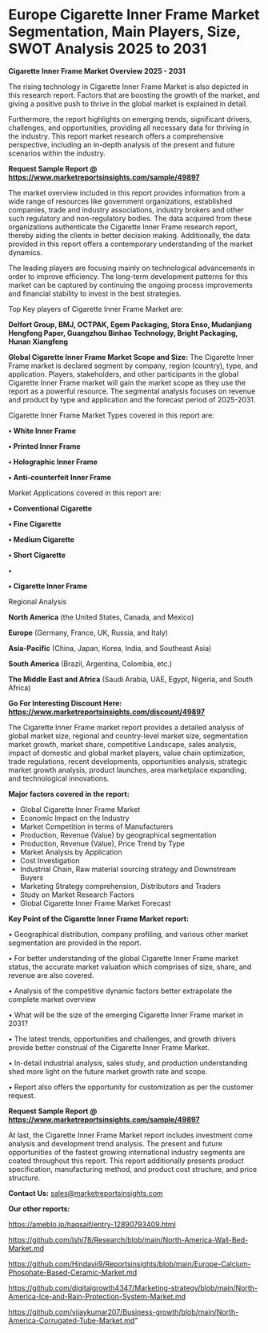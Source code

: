 # Europe Cigarette Inner Frame Market Segmentation, Main Players, Size, SWOT Analysis 2025 to 2031

<Strong> Cigarette Inner Frame Market Overview 2025 - 2031</strong>

The rising technology in Cigarette Inner Frame Market is also depicted in this research report. Factors that are boosting the growth of the market, and giving a positive push to thrive in the global market is explained in detail.

Furthermore, the report highlights on emerging trends, significant drivers, challenges, and opportunities, providing all necessary data for thriving in the industry. This report market research offers a comprehensive perspective, including an in-depth analysis of the present and future scenarios within the industry.

<strong>Request Sample Report @ <a href=https://www.marketreportsinsights.com/sample/49897>https://www.marketreportsinsights.com/sample/49897</a></strong>

The market overview included in this report provides information from a wide range of resources like government organizations, established companies, trade and industry associations, industry brokers and other such regulatory and non-regulatory bodies. The data acquired from these organizations authenticate the Cigarette Inner Frame research report, thereby aiding the clients in better decision making. Additionally, the data provided in this report offers a contemporary understanding of the market dynamics.

The leading players are focusing mainly on technological advancements in order to improve efficiency. The long-term development patterns for this market can be captured by continuing the ongoing process improvements and financial stability to invest in the best strategies.

Top Key players of Cigarette Inner Frame Market are:

<strong>Delfort Group, BMJ, OCTPAK, Egem Packaging, Stora Enso, Mudanjiang Hengfeng Paper, Guangzhou Binhao Technology, Bright Packaging, Hunan Xiangfeng</strong>

<strong><b>Global Cigarette Inner Frame Market Scope and Size:</b></strong>
The Cigarette Inner Frame market is declared segment by company, region (country), type, and application. Players, stakeholders, and other participants in the global Cigarette Inner Frame market will gain the market scope as they use the report as a powerful resource. The segmental analysis focuses on revenue and product by type and application and the forecast period of 2025-2031.

Cigarette Inner Frame Market Types covered in this report are:

<strong>•  White Inner Frame

•  Printed Inner Frame

•  Holographic Inner Frame

•  Anti-counterfeit Inner Frame</strong>

Market Applications covered in this report are:

<strong>•  Conventional Cigarette

•  Fine Cigarette

•  Medium Cigarette

•  Short Cigarette

•  

•  Cigarette Inner Frame</strong> 

Regional Analysis

<strong>North America</strong> (the United States, Canada, and Mexico)

<strong>Europe</strong> (Germany, France, UK, Russia, and Italy)

<strong>Asia-Pacific</strong> (China, Japan, Korea, India, and Southeast Asia)

<strong>South America</strong> (Brazil, Argentina, Colombia, etc.)

<strong>The Middle East and Africa</strong> (Saudi Arabia, UAE, Egypt, Nigeria, and South Africa)

<strong>Go For Interesting Discount Here: <a href=https://www.marketreportsinsights.com/discount/49897>https://www.marketreportsinsights.com/discount/49897</a></strong>

The Cigarette Inner Frame market report provides a detailed analysis of global market size, regional and country-level market size, segmentation market growth, market share, competitive Landscape, sales analysis, impact of domestic and global market players, value chain optimization, trade regulations, recent developments, opportunities analysis, strategic market growth analysis, product launches, area marketplace expanding, and technological innovations.

<strong><b>Major factors covered in the report:</b></strong>
<ul>
  <li>Global Cigarette Inner Frame Market </li>
  <li>Economic Impact on the Industry</li>
  <li>Market Competition in terms of Manufacturers</li>
  <li>Production, Revenue (Value) by geographical segmentation</li>
  <li>Production, Revenue (Value), Price Trend by Type</li>
  <li>Market Analysis by Application</li>
  <li>Cost Investigation</li>
  <li>Industrial Chain, Raw material sourcing strategy and Downstream Buyers</li>
  <li>Marketing Strategy comprehension, Distributors and Traders</li>
  <li>Study on Market Research Factors</li>
  <li>Global Cigarette Inner Frame Market Forecast</li>
</ul>

<strong><b>Key Point of the Cigarette Inner Frame Market report:</b></strong>

• Geographical distribution, company profiling, and various other market segmentation are provided in the report.

• For better understanding of the global Cigarette Inner Frame market status, the accurate market valuation which comprises of size, share, and revenue are also covered.

• Analysis of the competitive dynamic factors better extrapolate the complete market overview

• What will be the size of the emerging Cigarette Inner Frame market in 2031?

• The latest trends, opportunities and challenges, and growth drivers provide better construal of the Cigarette Inner Frame Market.

• In-detail industrial analysis, sales study, and production understanding shed more light on the future market growth rate and scope.

• Report also offers the opportunity for customization as per the customer request.

<strong>Request Sample Report @ <a href=https://www.marketreportsinsights.com/sample/49897>https://www.marketreportsinsights.com/sample/49897</a></strong>

At last, the Cigarette Inner Frame Market report includes investment come analysis and development trend analysis. The present and future opportunities of the fastest growing international industry segments are coated throughout this report. This report additionally presents product specification, manufacturing method, and product cost structure, and price structure.

<strong>Contact Us:</strong>
sales@marketreportsinsights.com

<strong>Our other reports:</strong>

<a href=https://ameblo.jp/haqsaif/entry-12890793409.html>https://ameblo.jp/haqsaif/entry-12890793409.html</a>

<a href=https://github.com/Ishi78/Research/blob/main/North-America-Wall-Bed-Market.md>https://github.com/Ishi78/Research/blob/main/North-America-Wall-Bed-Market.md</a>

<a href=https://github.com/Hindavii9/Reportsinsights/blob/main/Europe-Calcium-Phosphate-Based-Ceramic-Market.md>https://github.com/Hindavii9/Reportsinsights/blob/main/Europe-Calcium-Phosphate-Based-Ceramic-Market.md</a>

<a href=https://github.com/digitalgrowth4347/Marketing-strategy/blob/main/North-America-Ice-and-Rain-Protection-System-Market.md>https://github.com/digitalgrowth4347/Marketing-strategy/blob/main/North-America-Ice-and-Rain-Protection-System-Market.md</a>

<a href=https://github.com/vijaykumar207/Business-growth/blob/main/North-America-Corrugated-Tube-Market.md>https://github.com/vijaykumar207/Business-growth/blob/main/North-America-Corrugated-Tube-Market.md</a>"
